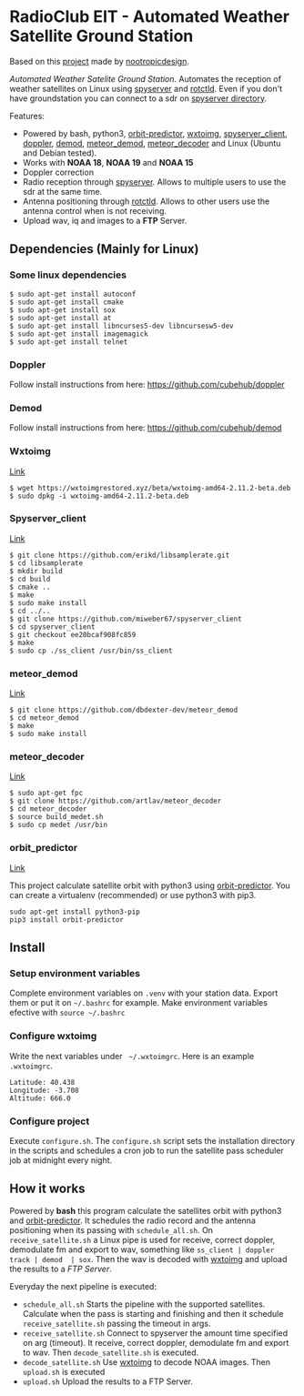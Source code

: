 # RadioClub EIT - Automated Weather Satellite Ground Station

Based on this [project](https://github.com/nootropicdesign/wx-ground-station) made by [nootropicdesign](https://github.com/nootropicdesign).

*Automated Weather Satelite Ground Station*. Automates the reception of weather satellites on Linux using [spyserver](https://airspy.com/quickstart/) and [rotctld](http://manpages.ubuntu.com/manpages/trusty/man8/rotctld.8.html). Even if you don't have groundstation you can connect to a sdr on [spyserver directory](https://airspy.com/directory/#).

Features:
* Powered by bash, python3, [orbit-predictor](https://github.com/satellogic/orbit-predictor), [wxtoimg](https://wxtoimgrestored.xyz), [spyserver_client](https://github.com/miweber67/spyserver_client), [doppler](https://github.com/cubehub/doppler), [demod](https://github.com/cubehub/demod), [meteor_demod](https://github.com/dbdexter-dev/meteor_demod), [meteor_decoder](https://github.com/artlav/meteor_decoder) and Linux (Ubuntu and Debian tested).
* Works with **NOAA 18**, **NOAA 19** and **NOAA 15**
* Doppler correction
* Radio reception through [spyserver](https://airspy.com/quickstart/). Allows to multiple users to use the sdr at the same time.
* Antenna positioning through [rotctld](http://manpages.ubuntu.com/manpages/trusty/man8/rotctld.8.html). Allows to other users use the antenna control when is not receiving.
* Upload wav, iq and images to a **FTP** Server.

## Dependencies (Mainly for Linux)

### Some linux dependencies

```
$ sudo apt-get install autoconf
$ sudo apt-get install cmake
$ sudo apt-get install sox
$ sudo apt-get install at
$ sudo apt-get install libncurses5-dev libncursesw5-dev
$ sudo apt-get install imagemagick
$ sudo apt-get install telnet
```

### Doppler

Follow install instructions from here: <https://github.com/cubehub/doppler>


### Demod

Follow install instructions from here: <https://github.com/cubehub/demod>

### Wxtoimg

[Link](https://wxtoimgrestored.xyz)

```
$ wget https://wxtoimgrestored.xyz/beta/wxtoimg-amd64-2.11.2-beta.deb
$ sudo dpkg -i wxtoimg-amd64-2.11.2-beta.deb
```

### Spyserver_client

[Link](https://github.com/miweber67/spyserver_client)

```
$ git clone https://github.com/erikd/libsamplerate.git
$ cd libsamplerate
$ mkdir build
$ cd build
$ cmake ..
$ make
$ sudo make install
$ cd ../..
$ git clone https://github.com/miweber67/spyserver_client
$ cd spyserver_client
$ git checkout ee20bcaf908fc859
$ make
$ sudo cp ./ss_client /usr/bin/ss_client
```

### meteor_demod

[Link](https://github.com/dbdexter-dev/meteor_demod)

```
$ git clone https://github.com/dbdexter-dev/meteor_demod
$ cd meteor_demod
$ make
$ sudo make install
```

### meteor_decoder

[Link](https://github.com/artlav/meteor_decoder)

```
$ sudo apt-get fpc
$ git clone https://github.com/artlav/meteor_decoder
$ cd meteor_decoder
$ source build_medet.sh
$ sudo cp medet /usr/bin
```

### orbit_predictor

[Link](https://github.com/satellogic/orbit-predictor)

This project calculate satellite orbit with python3 using [orbit-predictor](https://github.com/satellogic/orbit-predictor). You can create a virtualenv (recommended) or use python3 with pip3.

```
sudo apt-get install python3-pip
pip3 install orbit-predictor
```

## Install

### Setup environment variables
Complete environment variables on `.venv` with your station data. Export them or put it on `~/.bashrc` for example. Make environment variables efective with `source ~/.bashrc`

### Configure wxtoimg

Write the next variables under ` ~/.wxtoimgrc`. Here is an example `.wxtoimgrc`.

```
Latitude: 40.438
Longitude: -3.708
Altitude: 666.0
```

### Configure project

Execute `configure.sh`. The `configure.sh` script sets the installation directory in the scripts and schedules a cron job to run the satellite pass scheduler job at midnight every night.


## How it works

Powered by **bash** this program calculate the satellites orbit with python3 and [orbit-predictor](https://github.com/satellogic/orbit-predictor). It schedules the radio record and the antenna positioning when its passing with `schedule_all.sh`. On `receive_satellite.sh` a Linux pipe is used for receive, correct doppler, demodulate fm and export to wav, something like `ss_client | doppler track | demod  | sox`. Then the wav is decoded with [wxtoimg](https://wxtoimgrestored.xyz) and upload the results to a *FTP Server*.


Everyday the next pipeline is executed:
* `schedule_all.sh` Starts the pipeline with the supported satellites. Calculate when the pass is starting and finishing and then it schedule `receive_satellite.sh` passing the timeout in args.
* `receive_satellite.sh` Connect to spyserver the amount time specified on arg (timeout). It receive, correct doppler, demodulate fm and export to wav. Then `decode_satellite.sh` is executed.
* `decode_satellite.sh` Use [wxtoimg](https://wxtoimgrestored.xyz) to decode NOAA images. Then `upload.sh` is executed
* `upload.sh` Upload the results to a FTP Server.
